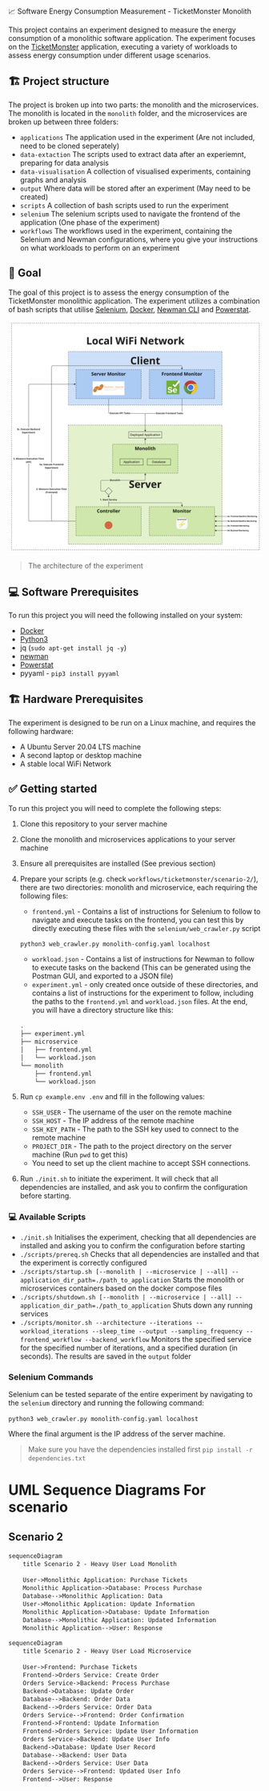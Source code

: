 📈 Software Energy Consumption Measurement - TicketMonster Monolith

This project contains an experiment designed to measure the energy consumption of a monolithic software application. The experiment focuses on the [TicketMonster](https://github.com/ticket-monster-msa/monolith) application, executing a variety of workloads to assess energy consumption under different usage scenarios.

## 🏗️ Project structure

The project is broken up into two parts: the monolith and the microservices. The monolith is located in the `monolith` folder, and the microservices are broken up between three folders:

- `applications` The application used in the experiment (Are not included, need to be cloned seperately)
- `data-extaction` The scripts used to extract data after an experiemnt, preparing for data analysis
- `data-visualisation` A collection of visualised experiments, containing graphs and analysis
- `output` Where data will be stored after an experiment (May need to be created)
- `scripts` A collection of bash scripts used to run the experiment
- `selenium` The selenium scripts used to navigate the frontend of the application (One phase of the experiment)
- `workflows` The workflows used in the experiment, containing the Selenium and Newman configurations, where you give your instructions on what workloads to perform on an experiment

## 🥅 Goal

The goal of this project is to assess the energy consumption of the TicketMonster monolithic application. The experiment utilizes a combination of bash scripts that utilise [Selenium](https://www.selenium.dev/), [Docker](https://www.docker.com/), [Newman CLI](https://github.com/postmanlabs/newman) and [Powerstat](https://github.com/ColinIanKing/powerstat).

![Refined Methodology](./refined-methodology.png)

> The architecture of the experiment

## 💻 Software Prerequisites

To run this project you will need the following installed on your system:

- [Docker](https://www.docker.com/)
- [Python3](https://www.python.org/downloads/)
- jq (`sudo apt-get install jq -y`)
- [newman](https://github.com/postmanlabs/newman)
- [Powerstat](https://github.com/ColinIanKing/powerstat)
- pyyaml - `pip3 install pyyaml`

## 🏗️ Hardware Prerequisites

The experiment is designed to be run on a Linux machine, and requires the following hardware:

- A Ubuntu Server 20.04 LTS machine
- A second laptop or desktop machine
- A stable local WiFi Network

## ✅ Getting started

To run this project you will need to complete the following steps:

1. Clone this repository to your server machine
2. Clone the monolith and microservices applications to your server machine
3. Ensure all prerequisites are installed (See previous section)
4. Prepare your scripts (e.g. check `workflows/ticketmonster/scenario-2/`), there are two directories: monolith and microservice, each requiring the following files:
   - `frontend.yml` - Contains a list of instructions for Selenium to follow to navigate and execute tasks on the frontend, you can test this by directly executing these files with the `selenium/web_crawler.py` script
   ```
   python3 web_crawler.py monolith-config.yaml localhost
   ```
   - `workload.json` - Contains a list of instructions for Newman to follow to execute tasks on the backend (This can be generated using the Postman GUI, and exported to a JSON file)
   - `experiment.yml` - only created once outside of these directories, and contains a list of instructions for the experiment to follow, including the paths to the `frontend.yml` and `workload.json` files.
     At the end, you will have a directory structure like this:
   ```
   .
   ├── experiment.yml
   ├── microservice
   │   ├── frontend.yml
   │   └── workload.json
   └── monolith
       ├── frontend.yml
       └── workload.json
   ```
5. Run `cp example.env .env` and fill in the following values:

   - `SSH_USER` - The username of the user on the remote machine
   - `SSH_HOST` - The IP address of the remote machine
   - `SSH_KEY_PATH` - The path to the SSH key used to connect to the remote machine
   - `PROJECT_DIR` - The path to the project directory on the server machine (Run `pwd` to get this)
   - You need to set up the client machine to accept SSH connections.

6. Run `./init.sh` to initiate the experiment. It will check that all dependencies are installed, and ask you to confirm the configuration before starting.

### 💻 Available Scripts

- `./init.sh` Initialises the experiment, checking that all dependencies are installed and asking you to confirm the configuration before starting
- `./scripts/prereq.sh` Checks that all dependencies are installed and that the experiment is correctly configured
- `./scripts/startup.sh [--monolith | --microservice | --all] --application_dir_path=./path_to_application` Starts the monolith or microservices containers based on the docker compose files
- `./scripts/shutdown.sh [--monolith | --microservice | --all] --application_dir_path=./path_to_application` Shuts down any running services
- `./scripts/monitor.sh --architecture --iterations --workload_iterations --sleep_time --output --sampling_frequency --frontend_workflow --backend_workflow` Monitors the specified service for the specified number of iterations, and a specified duration (in seconds). The results are saved in the `output` folder

### Selenium Commands

Selenium can be tested separate of the entire experiment by navigating to the `selenium` directory and running the following command:

`python3 web_crawler.py monolith-config.yaml localhost`

Where the final argument is the IP address of the server machine.

> Make sure you have the dependencies installed first `pip install -r dependencies.txt`

# UML Sequence Diagrams For scenario

## Scenario 2

```mermaid
sequenceDiagram
    title Scenario 2 - Heavy User Load Monolith

    User->Monolithic Application: Purchase Tickets
    Monolithic Application->Database: Process Purchase
    Database-->Monolithic Application: Data
    User->Monolithic Application: Update Information
    Monolithic Application->Database: Update Information
    Database-->Monolithic Application: Updated Information
    Monolithic Application-->User: Response
```

```mermaid
sequenceDiagram
    title Scenario 2 - Heavy User Load Microservice

    User->Frontend: Purchase Tickets
    Frontend->Orders Service: Create Order
    Orders Service->Backend: Process Purchase
    Backend->Database: Update Order
    Database-->Backend: Order Data
    Backend-->Orders Service: Order Data
    Orders Service-->Frontend: Order Confirmation
    Frontend->Frontend: Update Information
    Frontend->Orders Service: Update User Information
    Orders Service->Backend: Update User Info
    Backend->Database: Update User Record
    Database-->Backend: User Data
    Backend-->Orders Service: User Data
    Orders Service-->Frontend: Updated User Info
    Frontend-->User: Response
```
